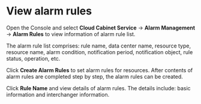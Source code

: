 # View alarm rules

Open the Console and select **Cloud Cabinet Service** -> **Alarm Management** -> **Alarm Rules** to view information of alarm rule list.</br>

The alarm rule list comprises: rule name, data center name, resource type, resource name, alarm condition, notification period, notification object, rule status, operation, etc.</br>

Click **Create Alarm Rules** to set alarm rules for resources. After contents of alarm rules are completed step by step, the alarm rules can be created.</br>

Click **Rule Name** and view details of alarm rules. The details include: basic information and interchanger information.

